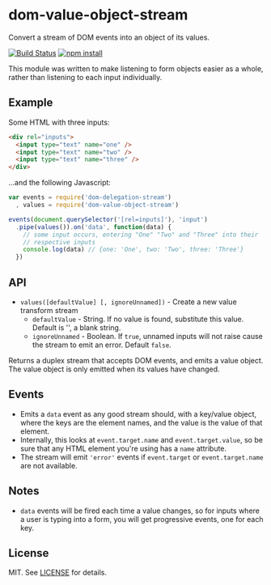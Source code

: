 # dom-value-object-stream

Convert a stream of DOM events into an object of its values.

[![Build Status](http://img.shields.io/travis/fardog/dom-value-object-stream/master.svg?style=flat)](https://travis-ci.org/fardog/dom-value-object-stream)
[![npm install](http://img.shields.io/npm/dm/dom-value-object-stream.svg?style=flat)](https://www.npmjs.org/package/dom-value-object-stream)

This module was written to make listening to form objects easier as a whole,
rather than listening to each input individually.

## Example

Some HTML with three inputs:

```html
<div rel="inputs">
  <input type="text" name="one" />
  <input type="text" name="two" />
  <input type="text" name="three" />
</div>
```

&hellip;and the following Javascript:

```javascript
var events = require('dom-delegation-stream')
  , values = require('dom-value-object-stream')

events(document.querySelector('[rel=inputs]'), 'input')
  .pipe(values()).on('data', function(data) {
    // some input occurs, entering "One" "Two" and "Three" into their
    // respective inputs
    console.log(data) // {one: 'One', two: 'Two', three: 'Three'}
  })
```

## API

- `values([defaultValue] [, ignoreUnnamed])` - Create a new value transform stream
    - `defaultValue` - String. If no value is found, substitute this value.
      Default is '', a blank string.
    - `ignoreUnnamed` - Boolean. If `true`, unnamed inputs will not raise cause
      the stream to emit an error. Default `false`.

Returns a duplex stream that accepts DOM events, and emits a value object. The
value object is only emitted when its values have changed.

## Events

- Emits a `data` event as any good stream should, with a key/value object, where
  the keys are the element names, and the value is the value of that element.
- Internally, this looks at `event.target.name` and `event.target.value`, so be
  sure that any HTML element you're using has a `name` attribute. 
- The stream will emit `'error'` events if `event.target` or `event.target.name`
  are not available.

## Notes

- `data` events will be fired each time a value changes, so for inputs where a
  user is typing into a form, you will get progressive events, one for each key.

## License

MIT. See [LICENSE](./LICENSE) for details.
